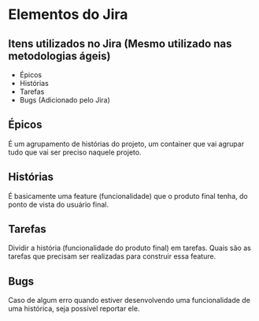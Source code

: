 # Elementos do Jira

## Itens utilizados no Jira (Mesmo utilizado nas metodologias ágeis)
- Épicos
- Histórias
- Tarefas
- Bugs (Adicionado pelo Jira)

## Épicos
É um agrupamento de histórias do projeto, um container que vai agrupar tudo que vai ser preciso naquele projeto.

## Histórias
É basicamente uma feature (funcionalidade) que o produto final tenha, do ponto de vista do usuário final.

## Tarefas
Dividir a história (funcionalidade do produto final) em tarefas. Quais são as tarefas que precisam ser realizadas para construir essa feature.

## Bugs
Caso de algum erro quando estiver desenvolvendo uma funcionalidade de uma histórica, seja possível reportar ele.